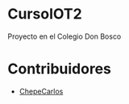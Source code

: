 # CursoIOT2
Proyecto en el Colegio Don Bosco 

# Contribuidores 

* [ChepeCarlos](http://github.com/chepecarlos)
